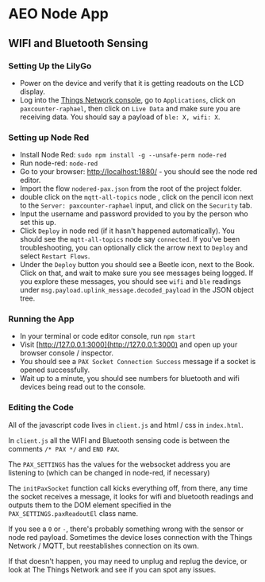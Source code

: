 # AEO Node App

## WIFI and Bluetooth Sensing

### Setting Up the LilyGo

* Power on the device and verify that it is getting readouts on the LCD display. 
* Log into the [Things Network console](https://nam1.cloud.thethings.network/console), go to `Applications`, click on `paxcounter-raphael`, then click on `Live Data` and make sure you are receiving data. You should say a payload of `ble: X, wifi: X`.

### Setting up Node Red

* Install Node Red: `sudo npm install -g --unsafe-perm node-red`
* Run node-red: `node-red`
* Go to your browser: [http://localhost:1880/](http://localhost:1880/) - you should see the node red editor.
* Import the flow `nodered-pax.json` from the root of the project folder.
* double click on the `mqtt-all-topics` node , click on the pencil icon next to the `Server: paxcounter-raphael` input, and click on the `Security` tab. 
* Input the username and password provided to you by the person who set this up.
* Click `Deploy` in node red (if it hasn't happened automatically). You should see the `mqtt-all-topics` node say `connected`. If you've been troubleshooting, you can optionally click the arrow next to `Deploy` and select `Restart Flows`.
* Under the `Deploy` button you should see a Beetle icon, next to the Book. Click on that, and wait to make sure you see messages being logged. If you explore these messages, you should see `wifi` and `ble` readings under `msg.payload.uplink_message.decoded_payload` in the JSON object tree.

### Running the App

* In your terminal or code editor console, run `npm start`
* Visit [http://127.0.0.1:3000](http://127.0.0.1:3000) and open up your browser console / inspector.
* You should see a `PAX Socket Connection Success` message if a socket is opened successfully.
* Wait up to a minute, you should see numbers for bluetooth and wifi devices being read out to the console.

### Editing the Code

All of the javascript code lives in `client.js` and html / css in `index.html`.

In `client.js` all the WIFI and Bluetooth sensing code is between the comments `/* PAX */` and `END PAX`.

The `PAX_SETTINGS` has the values for the websocket address you are listening to (which can be changed in node-red, if necessary)

The `initPaxSocket` function call kicks everything off, from there, any time the socket receives a message, it looks for wifi and bluetooth readings and outputs them to the DOM element specified in the `PAX_SETTINGS.paxReadoutEl` class name.

If you see a `0` or `-`, there's probably something wrong with the sensor or node red payload. Sometimes the device loses connection with the Things Network / MQTT, but reestablishes connection on its own. 

If that doesn't happen, you may need to unplug and replug the device, or look at The Things Network and see if you can spot any issues. 